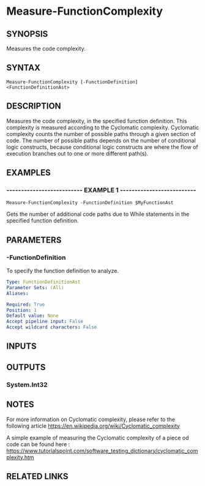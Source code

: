 # Measure-FunctionComplexity

## SYNOPSIS
Measures the code complexity.

## SYNTAX

```
Measure-FunctionComplexity [-FunctionDefinition] <FunctionDefinitionAst>
```

## DESCRIPTION
Measures the code complexity, in the specified function definition.
This complexity is measured according to the Cyclomatic complexity.
Cyclomatic complexity counts the number of possible paths through a given section of code.
The number of possible paths depends on the number of conditional logic constructs, because conditional logic constructs are where the flow of execution branches out to one or more different path(s).

## EXAMPLES

### -------------------------- EXAMPLE 1 --------------------------
```
Measure-FunctionComplexity -FunctionDefinition $MyFunctionAst
```

Gets the number of additional code paths due to While statements in the specified function definition.

## PARAMETERS

### -FunctionDefinition
To specify the function definition to analyze.

```yaml
Type: FunctionDefinitionAst
Parameter Sets: (All)
Aliases: 

Required: True
Position: 1
Default value: None
Accept pipeline input: False
Accept wildcard characters: False
```

## INPUTS

## OUTPUTS

### System.Int32

## NOTES
For more information on Cyclomatic complexity, please refer to the following article
https://en.wikipedia.org/wiki/Cyclomatic_complexity

A simple example of measuring the Cyclomatic complexity of a piece od code can be found here :
https://www.tutorialspoint.com/software_testing_dictionary/cyclomatic_complexity.htm

## RELATED LINKS

